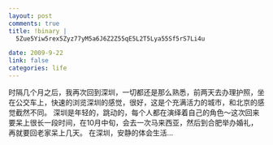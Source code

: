 ```yaml
--- 
layout: post
comments: true
title: !binary |
  5Zue5Yiw5rex5Zyz77yM5a6J6Z2Z55qE5L2T5Lya55Sf5rS7Li4u

date: 2009-9-22
link: false
categories: life
---
```

时隔几个月之后，我再次回到深圳，一切都还是那么熟悉，前两天去办理护照，坐在公交车上，快速的浏览深圳的感觉，很好，这是个充满活力的城市，和北京的感觉截然不同。
深圳是年轻的，跳动的，每个人都在演绎着自己的角色～这次回来要呆上很长一段时间，在10月中旬，会去一次马来西亚，然后到合肥举办婚礼，再就要回老家呆上几天。
在深圳，安静的体会生活...
